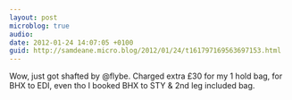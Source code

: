 ```yaml
---
layout: post
microblog: true
audio: 
date: 2012-01-24 14:07:05 +0100
guid: http://samdeane.micro.blog/2012/01/24/t161797169563697153.html
---
```

Wow, just got shafted by @flybe. Charged extra £30 for my 1 hold bag, for BHX to EDI, even tho I booked BHX to STY &amp; 2nd leg included bag.
